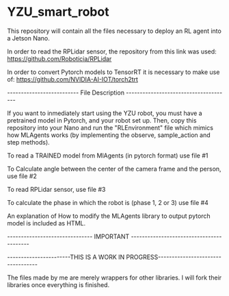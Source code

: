 # YZU_smart_robot

This repository will contain all the files necessary to deploy an RL agent into a Jetson Nano.

In order to read the RPLidar sensor, the repository from this link was used:
https://github.com/Roboticia/RPLidar

In order to convert Pytorch models to TensorRT it is necessary to make use of:
https://github.com/NVIDIA-AI-IOT/torch2trt


-------------------------- File Description --------------------------------------

If you want to inmediately start using the YZU robot, you must have a pretrained model in Pytorch,
and your robot set up. Then, copy this repository into your Nano and run the "RLEnvironment" file
which mimics how MLAgents works (by implementing the observe, sample_action and step methods).

To read a TRAINED model from MlAgents (in pytorch format) use file #1

To Calculate angle between the center of the camera frame and the person, use file #2

To read RPLidar sensor, use file #3

To calculate the phase in which the robot is (phase 1, 2 or 3) use file #4

An explanation of How to modify the MLAgents library to output pytorch model is included as HTML. 

------------------------------- IMPORTANT -----------------------------------------

-----------------------THIS IS A WORK IN PROGRESS----------------------------------

The files made by me are merely wrappers for other libraries. I will fork their
libraries once everything is finished.
